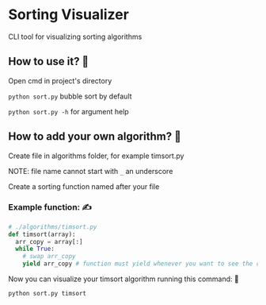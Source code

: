 # Sorting Visualizer
CLI tool for visualizing sorting algorithms

##  How to use it? 🤔

Open cmd in project's directory

`python sort.py` bubble sort by default

`python sort.py -h` for argument help 

## How to add your own algorithm? 💪

Create file in algorithms folder, for example timsort.py

NOTE: file name cannot start with `_` an underscore

Create a sorting function named after your file

### Example function: ✍️
```py
# ./algorithms/timsort.py
def timsort(array):
  arr_copy = array[:]
  while True:
    # swap arr_copy
    yield arr_copy # function must yield whenever you want to see the change
```

Now you can visualize your timsort algorithm running this command: 👀

`python sort.py timsort`
